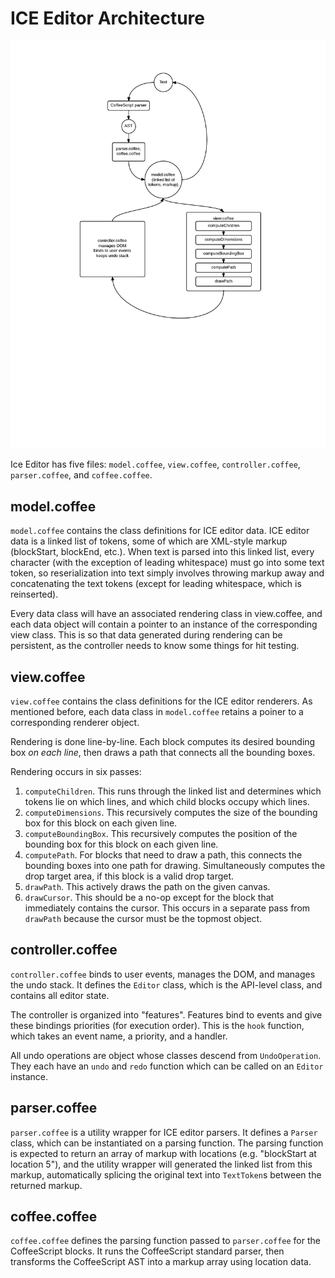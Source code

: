 ICE Editor Architecture
=======================

![architecture](arch.png)

Ice Editor has five files: `model.coffee`, `view.coffee`, `controller.coffee`, `parser.coffee`, and `coffee.coffee`.

model.coffee
------------
`model.coffee` contains the class definitions for ICE editor data. ICE editor data is a linked list of tokens, some of which are XML-style markup (blockStart, blockEnd, etc.). When text is parsed into this linked list, every character (with the exception of leading whitespace) must go into some text token, so reserialization into text simply involves throwing markup away and concatenating the text tokens (except for leading whitespace, which is reinserted).

Every data class will have an associated rendering class in view.coffee, and each data object will contain a pointer to an instance of the corresponding view class. This is so that data generated during rendering can be persistent, as the controller needs to know some things for hit testing.

view.coffee
-----------
`view.coffee` contains the class definitions for the ICE editor renderers. As mentioned before, each data class in `model.coffee` retains a poiner to a corresponding renderer object.

Rendering is done line-by-line. Each block computes its desired bounding box *on each line*, then draws a path that connects all the bounding boxes.

Rendering occurs in six passes:
  1. `computeChildren`. This runs through the linked list and determines which tokens lie on which lines, and which child blocks occupy which lines.
  2. `computeDimensions`. This recursively computes the size of the bounding box for this block on each given line.
  3. `computeBoundingBox`. This recursively computes the position of the bounding box for this block on each given line.
  4. `computePath`. For blocks that need to draw a path, this connects the bounding boxes into one path for drawing. Simultaneously computes the drop target area, if this block is a valid drop target.
  5. `drawPath`. This actively draws the path on the given canvas.
  6. `drawCursor`. This should be a no-op except for the block that immediately contains the cursor. This occurs in a separate pass from `drawPath` because the cursor must be the topmost object.

controller.coffee
-----------------
`controller.coffee` binds to user events, manages the DOM, and manages the undo stack. It defines the `Editor` class, which is the API-level class, and contains all editor state.

The controller is organized into "features". Features bind to events and give these bindings priorities (for execution order). This is the `hook` function, which takes an event name, a priority, and a handler.

All undo operations are object whose classes descend from `UndoOperation`. They each have an `undo` and `redo` function which can be called on an `Editor` instance.

parser.coffee
-------------
`parser.coffee` is a utility wrapper for ICE editor parsers. It defines a `Parser` class, which can be instantiated on a parsing function. The parsing function is expected to return an array of markup with locations (e.g. "blockStart at location 5"), and the utility wrapper will generated the linked list from this markup, automatically splicing the original text into `TextToken`s between the returned markup.

coffee.coffee
-------------
`coffee.coffee` defines the parsing function passed to `parser.coffee` for the CoffeeScript blocks. It runs the CoffeeScript standard parser, then transforms the CoffeeScript AST into a markup array using location data.
